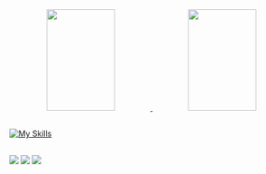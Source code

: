 <div align="center">
  <a href="https://github.com/pablolucas2005">
  <img height="180em" width="49%" src="https://github-readme-stats.vercel.app/api?username=pablolucas2005&show_icons=true&theme=dracula&include_all_commits=true&count_private=true"/>
  <img height="180em" width="49%" src="https://github-readme-stats.vercel.app/api/top-langs/?username=pablolucas2005&layout=compact&langs_count=7&theme=dracula"/>
</div>
  
  ##

[![My Skills](https://skillicons.dev/icons?i=,postman,git,ts,js,html,css,nodejs,express,apple,github,mysql,figma)](https://skillicons.dev)

  ##

<div> 
  <a href="https://www.linkedin.com/in/iuri-torres/" target="_blank"><img src="https://img.shields.io/badge/-LinkedIn-%230077B5?style=for-the-badge&logo=linkedin&logoColor=white" target="_blank"></a> 
  <a href = "mailto:pablolucasfarias@gmail.com"><img src="https://img.shields.io/badge/-Gmail-%23333?style=for-the-badge&logo=gmail&logoColor=white" target="_blank"></a>
  <a href=https://www.instagram.com/pablolucas_fl/" target="_blank"><img src="https://img.shields.io/badge/-Instagram-%23E4405F?style=for-the-badge&logo=instagram&logoColor=white" target="_blank"></a>
</div>



